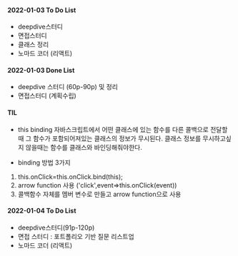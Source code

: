 #### 2022-01-03 To Do List

- deepdive스터디
- 면접스터디
- 클래스 정리
- 노마드 코더 (리액트)

#### 2022-01-03 Done List

- deepdive 스터디 (60p-90p) 및 정리
- 면접스터디 (계획수립)

#### TIL

- this binding
  자바스크립트에서 어떤 클래스에 있는 함수를 다른 콜백으로 전달할때 그 함수가 포함되어져있는 클래스의 정보가 무시된다.
  클래스 정보를 무시하고싶지 않을때는 함수를 클래스와 바인딩해줘야한다.

- binding 방법 3가지

1. this.onClick=this.onClick.bind(this);
2. arrow function 사용 ('click',event=>this.onClick(event))
3. 콜백함수 자체를 멤버 변수로 만들고 arrow function으로 사용

#### 2022-01-04 To Do List

- deepdive스터디(91p-120p)
- 면접 스터디 : 포트폴리오 기반 질문 리스트업
- 노마드 코더 (리액트)
